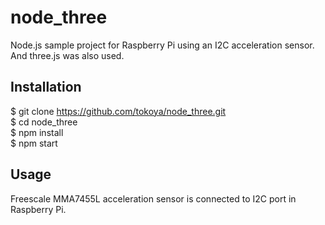 # node_three

Node.js sample project for Raspberry Pi using an I2C acceleration sensor.
And three.js was also used.

## Installation

$ git clone https://github.com/tokoya/node_three.git  
$ cd node_three  
$ npm install  
$ npm start  

## Usage

Freescale MMA7455L acceleration sensor is connected to I2C port in Raspberry Pi.